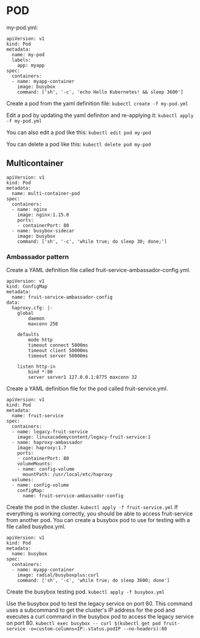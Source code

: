 # POD
my-pod.yml:
```
apiVersion: v1
kind: Pod
metadata:
  name: my-pod
  labels:
    app: myapp
spec:
  containers:
  - name: myapp-container
    image: busybox
    command: ['sh', '-c', 'echo Hello Kubernetes! && sleep 3600']
```

Create a pod from the yaml definition file: `kubectl create -f my-pod.yml`

Edit a pod by updating the yaml definiton and re-applying it: `kubectl apply -f my-pod.yml`

You can also edit a pod like this: `kubectl edit pod my-pod`

You can delete a pod like this: `kubectl delete pod my-pod`

## Multicontainer
```
apiVersion: v1
kind: Pod
metadata:
  name: multi-container-pod
spec:
  containers:
  - name: nginx
    image: nginx:1.15.8
    ports:
    - containerPort: 80
  - name: busybox-sidecar
    image: busybox
    command: ['sh', '-c', 'while true; do sleep 30; done;']
```

### Ambassador pattern
Create a YAML definition file called fruit-service-ambassador-config.yml.
```
apiVersion: v1
kind: ConfigMap
metadata:
  name: fruit-service-ambassador-config
data:
  haproxy.cfg: |-
    global
        daemon
        maxconn 256

    defaults
        mode http
        timeout connect 5000ms
        timeout client 50000ms
        timeout server 50000ms

    listen http-in
        bind *:80
        server server1 127.0.0.1:8775 maxconn 32
```

Create a YAML definition file for the pod called fruit-service.yml.
```
apiVersion: v1
kind: Pod
metadata:
  name: fruit-service
spec:
  containers:
  - name: legacy-fruit-service
    image: linuxacademycontent/legacy-fruit-service:1
  - name: haproxy-ambassador
    image: haproxy:1.7
    ports:
    - containerPort: 80
    volumeMounts:
    - name: config-volume
      mountPath: /usr/local/etc/haproxy
  volumes:
  - name: config-volume
    configMap:
      name: fruit-service-ambassador-config
```

Create the pod in the cluster. `kubectl apply -f fruit-service.yml`
If everything is working correctly, you should be able to access fruit-service from another pod.
You can create a busybox pod to use for testing with a file called busybox.yml.
```
apiVersion: v1
kind: Pod
metadata:
  name: busybox
spec:
  containers:
  - name: myapp-container
    image: radial/busyboxplus:curl
    command: ['sh', '-c', 'while true; do sleep 3600; done']
```

Create the busybox testing pod. `kubectl apply -f busybox.yml`

Use the busybox pod to test the legacy service on port 80. This command uses a subcommand to get the cluster's IP address for the pod and executes a curl command in the busybox pod to access the legacy service on port 80. `kubectl exec busybox -- curl $(kubectl get pod fruit-service -o=custom-columns=IP:.status.podIP --no-headers):80`